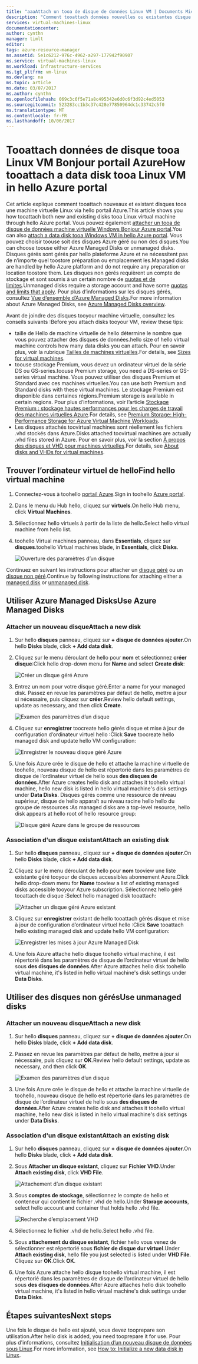 ```yaml
---
title: "aaaAttach un tooa de disque de données Linux VM | Documents Microsoft"
description: "Comment tooattach données nouvelles ou existantes disque tooa Linux VM dans le portail Azure à l’aide de hello hello modèle de déploiement de gestionnaire de ressources."
services: virtual-machines-linux
documentationcenter: 
author: cynthn
manager: timlt
editor: 
tags: azure-resource-manager
ms.assetid: 5e1c6212-976c-4962-a297-177942f90907
ms.service: virtual-machines-linux
ms.workload: infrastructure-services
ms.tgt_pltfrm: vm-linux
ms.devlang: na
ms.topic: article
ms.date: 03/07/2017
ms.author: cynthn
ms.openlocfilehash: 069c3c6f5e71a8c495342e6d0c6f3d92c4ed5053
ms.sourcegitcommit: 523283cc1b3c37c428e77850964dc1c33742c5f0
ms.translationtype: MT
ms.contentlocale: fr-FR
ms.lasthandoff: 10/06/2017
---
```

# <a name="how-tooattach-a-data-disk-tooa-linux-vm-in-hello-azure-portal"></a><span data-ttu-id="5c438-103">Tooattach données de disque tooa Linux VM Bonjour portail Azure</span><span class="sxs-lookup"><span data-stu-id="5c438-103">How tooattach a data disk tooa Linux VM in hello Azure portal</span></span>
<span data-ttu-id="5c438-104">Cet article explique comment tooattach nouveaux et existant disques tooa une machine virtuelle Linux via hello portail Azure.</span><span class="sxs-lookup"><span data-stu-id="5c438-104">This article shows you how tooattach both new and existing disks tooa Linux virtual machine through hello Azure portal.</span></span> <span data-ttu-id="5c438-105">Vous pouvez également [attacher un tooa de disque de données machine virtuelle Windows Bonjour Azure portal](../windows/attach-managed-disk-portal.md?toc=%2fazure%2fvirtual-machines%2fwindows%2ftoc.json).</span><span class="sxs-lookup"><span data-stu-id="5c438-105">You can also [attach a data disk tooa Windows VM in hello Azure portal](../windows/attach-managed-disk-portal.md?toc=%2fazure%2fvirtual-machines%2fwindows%2ftoc.json).</span></span> <span data-ttu-id="5c438-106">Vous pouvez choisir toouse soit des disques Azure géré ou non des disques.</span><span class="sxs-lookup"><span data-stu-id="5c438-106">You can choose toouse either Azure Managed Disks or unmanaged disks.</span></span> <span data-ttu-id="5c438-107">Disques gérés sont gérés par hello plateforme Azure et ne nécessitent pas de n’importe quel toostore préparation ou emplacement les.</span><span class="sxs-lookup"><span data-stu-id="5c438-107">Managed disks are handled by hello Azure platform and do not require any preparation or location toostore them.</span></span> <span data-ttu-id="5c438-108">Les disques non gérés requièrent un compte de stockage et sont soumis à un certain nombre de [quotas et de limites](../../azure-subscription-service-limits.md#storage-limits).</span><span class="sxs-lookup"><span data-stu-id="5c438-108">Unmanaged disks require a storage account and have some [quotas and limits that apply](../../azure-subscription-service-limits.md#storage-limits).</span></span> <span data-ttu-id="5c438-109">Pour plus d’informations sur les disques gérés, consultez [Vue d’ensemble d’Azure Managed Disks](../windows/managed-disks-overview.md).</span><span class="sxs-lookup"><span data-stu-id="5c438-109">For more information about Azure Managed Disks, see [Azure Managed Disks overview](../windows/managed-disks-overview.md).</span></span>

<span data-ttu-id="5c438-110">Avant de joindre des disques tooyour machine virtuelle, consultez les conseils suivants :</span><span class="sxs-lookup"><span data-stu-id="5c438-110">Before you attach disks tooyour VM, review these tips:</span></span>

* <span data-ttu-id="5c438-111">taille de Hello de machine virtuelle de hello détermine le nombre que vous pouvez attacher des disques de données.</span><span class="sxs-lookup"><span data-stu-id="5c438-111">hello size of hello virtual machine controls how many data disks you can attach.</span></span> <span data-ttu-id="5c438-112">Pour en savoir plus, voir la rubrique [Tailles de machines virtuelles](sizes.md?toc=%2fazure%2fvirtual-machines%2flinux%2ftoc.json).</span><span class="sxs-lookup"><span data-stu-id="5c438-112">For details, see [Sizes for virtual machines](sizes.md?toc=%2fazure%2fvirtual-machines%2flinux%2ftoc.json).</span></span>
* <span data-ttu-id="5c438-113">toouse stockage Premium, vous devez un ordinateur virtuel de la série DS ou GS-series.</span><span class="sxs-lookup"><span data-stu-id="5c438-113">toouse Premium storage, you need a DS-series or GS-series virtual machine.</span></span> <span data-ttu-id="5c438-114">Vous pouvez utiliser des disques Premium et Standard avec ces machines virtuelles.</span><span class="sxs-lookup"><span data-stu-id="5c438-114">You can use both Premium and Standard disks with these virtual machines.</span></span> <span data-ttu-id="5c438-115">Le stockage Premium est disponible dans certaines régions.</span><span class="sxs-lookup"><span data-stu-id="5c438-115">Premium storage is available in certain regions.</span></span> <span data-ttu-id="5c438-116">Pour plus d’informations, voir l’article [Stockage Premium : stockage hautes performances pour les charges de travail des machines virtuelles Azure](../../storage/common/storage-premium-storage.md?toc=%2fazure%2fvirtual-machines%2flinux%2ftoc.json).</span><span class="sxs-lookup"><span data-stu-id="5c438-116">For details, see [Premium Storage: High-Performance Storage for Azure Virtual Machine Workloads](../../storage/common/storage-premium-storage.md?toc=%2fazure%2fvirtual-machines%2flinux%2ftoc.json).</span></span>
* <span data-ttu-id="5c438-117">Les disques attachés toovirtual machines sont réellement les fichiers .vhd stockés dans Azure.</span><span class="sxs-lookup"><span data-stu-id="5c438-117">Disks attached toovirtual machines are actually .vhd files stored in Azure.</span></span> <span data-ttu-id="5c438-118">Pour en savoir plus, voir la section [À propos des disques et VHD pour machines virtuelles](about-disks-and-vhds.md?toc=%2fazure%2fvirtual-machines%2flinux%2ftoc.json).</span><span class="sxs-lookup"><span data-stu-id="5c438-118">For details, see [About disks and VHDs for virtual machines](about-disks-and-vhds.md?toc=%2fazure%2fvirtual-machines%2flinux%2ftoc.json).</span></span>


## <a name="find-hello-virtual-machine"></a><span data-ttu-id="5c438-119">Trouver l’ordinateur virtuel de hello</span><span class="sxs-lookup"><span data-stu-id="5c438-119">Find hello virtual machine</span></span>
1. <span data-ttu-id="5c438-120">Connectez-vous à toohello [portail Azure](https://portal.azure.com/).</span><span class="sxs-lookup"><span data-stu-id="5c438-120">Sign in toohello [Azure portal](https://portal.azure.com/).</span></span>
2. <span data-ttu-id="5c438-121">Dans le menu du Hub hello, cliquez sur **virtuels**.</span><span class="sxs-lookup"><span data-stu-id="5c438-121">On hello Hub menu, click **Virtual Machines**.</span></span>
3. <span data-ttu-id="5c438-122">Sélectionnez hello virtuels à partir de la liste de hello.</span><span class="sxs-lookup"><span data-stu-id="5c438-122">Select hello virtual machine from hello list.</span></span>
4. <span data-ttu-id="5c438-123">toohello Virtual machines panneau, dans **Essentials**, cliquez sur **disques**.</span><span class="sxs-lookup"><span data-stu-id="5c438-123">toohello Virtual machines blade, in **Essentials**, click **Disks**.</span></span>
   
    ![Ouverture des paramètres d’un disque](./media/attach-disk-portal/find-disk-settings.png)

<span data-ttu-id="5c438-125">Continuez en suivant les instructions pour attacher un [disque géré](#use-azure-managed-disks) ou un [disque non géré](#use-unmanaged-disks).</span><span class="sxs-lookup"><span data-stu-id="5c438-125">Continue by following instructions for attaching either a [managed disk](#use-azure-managed-disks) or [unmanaged disk](#use-unmanaged-disks).</span></span>

## <a name="use-azure-managed-disks"></a><span data-ttu-id="5c438-126">Utiliser Azure Managed Disks</span><span class="sxs-lookup"><span data-stu-id="5c438-126">Use Azure Managed Disks</span></span>

### <a name="attach-a-new-disk"></a><span data-ttu-id="5c438-127">Attacher un nouveau disque</span><span class="sxs-lookup"><span data-stu-id="5c438-127">Attach a new disk</span></span>

1. <span data-ttu-id="5c438-128">Sur hello **disques** panneau, cliquez sur **+ disque de données ajouter**.</span><span class="sxs-lookup"><span data-stu-id="5c438-128">On hello **Disks** blade, click **+ Add data disk**.</span></span>
2. <span data-ttu-id="5c438-129">Cliquez sur le menu déroulant de hello pour **nom** et sélectionnez **créer disque**:</span><span class="sxs-lookup"><span data-stu-id="5c438-129">Click hello drop-down menu for **Name** and select **Create disk**:</span></span>

    ![Créer un disque géré Azure](./media/attach-disk-portal/create-new-md.png)

3. <span data-ttu-id="5c438-131">Entrez un nom pour votre disque géré.</span><span class="sxs-lookup"><span data-stu-id="5c438-131">Enter a name for your managed disk.</span></span> <span data-ttu-id="5c438-132">Passez en revue les paramètres par défaut de hello, mettre à jour si nécessaire, puis cliquez sur **créer**.</span><span class="sxs-lookup"><span data-stu-id="5c438-132">Review hello default settings, update as necessary, and then click **Create**.</span></span>
   
   ![Examen des paramètres d’un disque](./media/attach-disk-portal/create-new-md-settings.png)

4. <span data-ttu-id="5c438-134">Cliquez sur **enregistrer** toocreate hello gérés disque et mise à jour de configuration d’ordinateur virtuel hello :</span><span class="sxs-lookup"><span data-stu-id="5c438-134">Click **Save** toocreate hello managed disk and update hello VM configuration:</span></span>

   ![Enregistrer le nouveau disque géré Azure](./media/attach-disk-portal/confirm-create-new-md.png)

5. <span data-ttu-id="5c438-136">Une fois Azure crée le disque de hello et attache la machine virtuelle de toohello, nouveau disque de hello est répertorié dans les paramètres de disque de l’ordinateur virtuel de hello sous **des disques de données**.</span><span class="sxs-lookup"><span data-stu-id="5c438-136">After Azure creates hello disk and attaches it toohello virtual machine, hello new disk is listed in hello virtual machine's disk settings under **Data Disks**.</span></span> <span data-ttu-id="5c438-137">Disques gérés comme une ressource de niveau supérieur, disque de hello apparaît au niveau racine hello hello du groupe de ressources :</span><span class="sxs-lookup"><span data-stu-id="5c438-137">As managed disks are a top-level resource, hello disk appears at hello root of hello resource group:</span></span>

   ![Disque géré Azure dans le groupe de ressources](./media/attach-disk-portal/view-md-resource-group.png)

### <a name="attach-an-existing-disk"></a><span data-ttu-id="5c438-139">Association d'un disque existant</span><span class="sxs-lookup"><span data-stu-id="5c438-139">Attach an existing disk</span></span>
1. <span data-ttu-id="5c438-140">Sur hello **disques** panneau, cliquez sur **+ disque de données ajouter**.</span><span class="sxs-lookup"><span data-stu-id="5c438-140">On hello **Disks** blade, click **+ Add data disk**.</span></span>
2. <span data-ttu-id="5c438-141">Cliquez sur le menu déroulant de hello pour **nom** tooview une liste existante géré tooyour de disques accessibles abonnement Azure.</span><span class="sxs-lookup"><span data-stu-id="5c438-141">Click hello drop-down menu for **Name** tooview a list of existing managed disks accessible tooyour Azure subscription.</span></span> <span data-ttu-id="5c438-142">Sélectionnez hello géré tooattach de disque :</span><span class="sxs-lookup"><span data-stu-id="5c438-142">Select hello managed disk tooattach:</span></span>

   ![Attacher un disque géré Azure existant](./media/attach-disk-portal/select-existing-md.png)

3. <span data-ttu-id="5c438-144">Cliquez sur **enregistrer** existant de hello tooattach gérés disque et mise à jour de configuration d’ordinateur virtuel hello :</span><span class="sxs-lookup"><span data-stu-id="5c438-144">Click **Save** tooattach hello existing managed disk and update hello VM configuration:</span></span>
   
   ![Enregistrer les mises à jour Azure Managed Disk](./media/attach-disk-portal/confirm-attach-existing-md.png)

4. <span data-ttu-id="5c438-146">Une fois Azure attache hello disque toohello virtual machine, il est répertorié dans les paramètres de disque de l’ordinateur virtuel de hello sous **des disques de données**.</span><span class="sxs-lookup"><span data-stu-id="5c438-146">After Azure attaches hello disk toohello virtual machine, it's listed in hello virtual machine's disk settings under **Data Disks**.</span></span>

## <a name="use-unmanaged-disks"></a><span data-ttu-id="5c438-147">Utiliser des disques non gérés</span><span class="sxs-lookup"><span data-stu-id="5c438-147">Use unmanaged disks</span></span>

### <a name="attach-a-new-disk"></a><span data-ttu-id="5c438-148">Attacher un nouveau disque</span><span class="sxs-lookup"><span data-stu-id="5c438-148">Attach a new disk</span></span>

1. <span data-ttu-id="5c438-149">Sur hello **disques** panneau, cliquez sur **+ disque de données ajouter**.</span><span class="sxs-lookup"><span data-stu-id="5c438-149">On hello **Disks** blade, click **+ Add data disk**.</span></span>
2. <span data-ttu-id="5c438-150">Passez en revue les paramètres par défaut de hello, mettre à jour si nécessaire, puis cliquez sur **OK**.</span><span class="sxs-lookup"><span data-stu-id="5c438-150">Review hello default settings, update as necessary, and then click **OK**.</span></span>
   
   ![Examen des paramètres d’un disque](./media/attach-disk-portal/attach-new.png)
3. <span data-ttu-id="5c438-152">Une fois Azure crée le disque de hello et attache la machine virtuelle de toohello, nouveau disque de hello est répertorié dans les paramètres de disque de l’ordinateur virtuel de hello sous **des disques de données**.</span><span class="sxs-lookup"><span data-stu-id="5c438-152">After Azure creates hello disk and attaches it toohello virtual machine, hello new disk is listed in hello virtual machine's disk settings under **Data Disks**.</span></span>

### <a name="attach-an-existing-disk"></a><span data-ttu-id="5c438-153">Association d'un disque existant</span><span class="sxs-lookup"><span data-stu-id="5c438-153">Attach an existing disk</span></span>
1. <span data-ttu-id="5c438-154">Sur hello **disques** panneau, cliquez sur **+ disque de données ajouter**.</span><span class="sxs-lookup"><span data-stu-id="5c438-154">On hello **Disks** blade, click **+ Add data disk**.</span></span>
2. <span data-ttu-id="5c438-155">Sous **Attacher un disque existant**, cliquez sur **Fichier VHD**.</span><span class="sxs-lookup"><span data-stu-id="5c438-155">Under **Attach existing disk**, click **VHD File**.</span></span>
   
   ![Attachement d’un disque existant](./media/attach-disk-portal/attach-existing.png)
3. <span data-ttu-id="5c438-157">Sous **comptes de stockage**, sélectionnez le compte de hello et conteneur qui contient le fichier .vhd de hello.</span><span class="sxs-lookup"><span data-stu-id="5c438-157">Under **Storage accounts**, select hello account and container that holds hello .vhd file.</span></span>
   
   ![Recherche d’emplacement VHD](./media/attach-disk-portal/find-storage-container.png)
4. <span data-ttu-id="5c438-159">Sélectionnez le fichier .vhd de hello.</span><span class="sxs-lookup"><span data-stu-id="5c438-159">Select hello .vhd file.</span></span>
5. <span data-ttu-id="5c438-160">Sous **attachement du disque existant**, fichier hello vous venez de sélectionner est répertorié sous **fichier de disque dur virtuel**.</span><span class="sxs-lookup"><span data-stu-id="5c438-160">Under **Attach existing disk**, hello file you just selected is listed under **VHD File**.</span></span> <span data-ttu-id="5c438-161">Cliquez sur **OK**.</span><span class="sxs-lookup"><span data-stu-id="5c438-161">Click **OK**.</span></span>
6. <span data-ttu-id="5c438-162">Une fois Azure attache hello disque toohello virtual machine, il est répertorié dans les paramètres de disque de l’ordinateur virtuel de hello sous **des disques de données**.</span><span class="sxs-lookup"><span data-stu-id="5c438-162">After Azure attaches hello disk toohello virtual machine, it's listed in hello virtual machine's disk settings under **Data Disks**.</span></span>


## <a name="next-steps"></a><span data-ttu-id="5c438-163">Étapes suivantes</span><span class="sxs-lookup"><span data-stu-id="5c438-163">Next steps</span></span>
<span data-ttu-id="5c438-164">Une fois le disque de hello est ajouté, vous devez tooprepare son utilisation.</span><span class="sxs-lookup"><span data-stu-id="5c438-164">After hello disk is added, you need tooprepare it for use.</span></span> <span data-ttu-id="5c438-165">Pour plus d'informations, consultez [Initialisation d’un nouveau disque de données sous Linux](add-disk.md).</span><span class="sxs-lookup"><span data-stu-id="5c438-165">For more information, see [How to: Initialize a new data disk in Linux](add-disk.md).</span></span>
